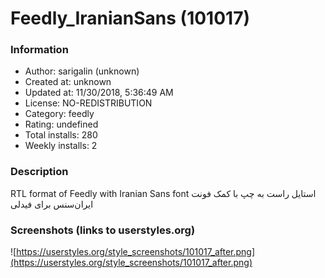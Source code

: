 # Feedly_IranianSans (101017)

### Information
- Author: sarigalin (unknown)
- Created at: unknown
- Updated at: 11/30/2018, 5:36:49 AM
- License: NO-REDISTRIBUTION
- Category: feedly
- Rating: undefined
- Total installs: 280
- Weekly installs: 2


### Description
RTL format of Feedly with Iranian Sans font
استایل راست به چپ با کمک فونت ایران‌سنس برای فیدلی


### Screenshots (links to userstyles.org)
![https://userstyles.org/style_screenshots/101017_after.png](https://userstyles.org/style_screenshots/101017_after.png)


